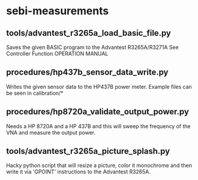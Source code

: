 # sebi-measurements

## tools/advantest_r3265a_load_basic_file.py
Saves the given BASIC program to the Advantest R3265A/R3271A See Controller Function OPERATION MANUAL

## procedures/hp437b_sensor_data_write.py
Writes the given sensor data to the HP437B power meter. Example files can be seen in calibration/*

## procedures/hp8720a_validate_output_power.py
Needs a HP 8720A and a HP 437B and this will sweep the frequency of the VNA and measure the output power.

## tools/advantest_r3265a_picture_splash.py
Hacky python script that will resize a picture, color it monochrome and then write it via 'GPOINT' instructions to the
Advantest R3265A.